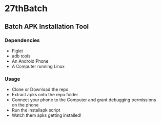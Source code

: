 # 27thBatch

## Batch APK Installation Tool

### Dependencies
- Figlet
- adb tools
- An Android Phone
- A Computer running Linux

### Usage
- Clone or Download the repo
- Extract apks onto the repo folder
- Connect your phone to the Computer and grant debugging permissions on the phone
- Run the installapk script
- Watch them apks getting installed!
